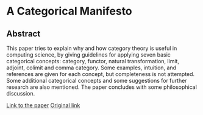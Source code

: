 # A Categorical Manifesto

## Abstract

This paper tries to explain why and how category theory
is useful in computing science, by giving guidelines for applying seven
basic categorical concepts: category, functor, natural transformation,
limit, adjoint, colimit and comma category. Some examples, intuition,
and references are given for each concept, but completeness is not attempted.
Some additional categorical concepts and some suggestions for
further research are also mentioned. The paper concludes with some
philosophical discussion.

[Link to the paper](https://andorp.github.io/asset/articles/categorical-manifesto.pdf)
[Original link](http://citeseerx.ist.psu.edu/viewdoc/download?doi=10.1.1.13.362&rep=rep1&type=pdf)
